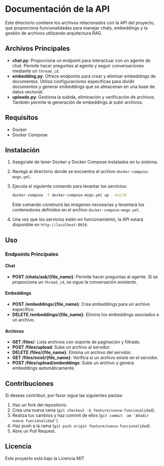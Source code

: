 # Documentación de la API

Este directorio contiene los archivos relacionados con la API del proyecto, que proporciona funcionalidades para manejar chats, embeddings y la gestión de archivos utilizando arquitectura RAG.

## Archivos Principales

- **chat.py**: Proporciona un endpoint para interactuar con un agente de chat. Permite hacer preguntas al agente y seguir conversaciones mediante un `thread_id`.
- **embedding.py**: Ofrece endpoints para crear y eliminar embeddings de documentos. Utiliza configuraciones específicas para dividir documentos y generar embeddings que se almacenan en una base de datos vectorial.
- **uploads.py**: Gestiona la subida, eliminación y verificación de archivos. También permite la generación de embeddings al subir archivos.

## Requisitos

- Docker
- Docker Compose

## Instalación

1. Asegúrate de tener Docker y Docker Compose instalados en tu sistema.
2. Navega al directorio donde se encuentra el archivo `docker-compose-mogo.yml`.
3. Ejecuta el siguiente comando para levantar los servicios:

   ```bash
   docker-compose -f docker-compose-mogo.yml up --build
   ```

   Este comando construirá las imágenes necesarias y levantará los contenedores definidos en el archivo `docker-compose-mogo.yml`.

4. Una vez que los servicios estén en funcionamiento, la API estará disponible en `http://localhost:8010`.

## Uso

### Endpoints Principales

#### Chat

- **POST /chats/ask/{file_name}**: Permite hacer preguntas al agente. Si se proporciona un `thread_id`, se sigue la conversación existente.

#### Embeddings

- **POST /embeddings/{file_name}**: Crea embeddings para un archivo específico.
- **DELETE /embeddings/{file_name}**: Elimina los embeddings asociados a un archivo.

#### Archivos

- **GET /files/**: Lista archivos con soporte de paginación y filtrado.
- **POST /files/upload**: Sube un archivo al servidor.
- **DELETE /files/{file_name}**: Elimina un archivo del servidor.
- **GET /files/exist/{file_name}**: Verifica si un archivo existe en el servidor.
- **POST /files/upload/embeddings**: Sube un archivo y genera embeddings automáticamente.

## Contribuciones

Si deseas contribuir, por favor sigue las siguientes pautas:

1. Haz un fork del repositorio.
2. Crea una nueva rama (`git checkout -b feature/nueva-funcionalidad`).
3. Realiza tus cambios y haz commit de ellos (`git commit -am 'Añadir nueva funcionalidad'`).
4. Haz push a la rama (`git push origin feature/nueva-funcionalidad`).
5. Abre un Pull Request.

## Licencia

Este proyecto está bajo la Licencia MIT